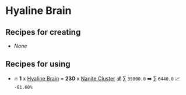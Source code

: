 # Hyaline Brain

## Recipes for creating

* _None_


## Recipes for using

* 🔥 **1** x [Hyaline Brain](<Hyaline Brain.md>) = **230** x [Nanite Cluster](<Nanite Cluster.md>) 💰 ∑ `35000.0` ➡️ ∑ `6440.0` 📈 `-81.60%`
